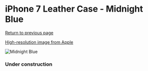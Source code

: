 # iPhone 7 Leather Case - Midnight Blue

[Return to previous page](/iphone_7)

[High-resolution image from Apple](https://store.storeimages.cdn-apple.com/8756/as-images.apple.com/is/MMY32?wid=4500&hei=4500&fmt=png)

<div style="width: 384px"><img src="/everysource/MMY32.png" alt="Midnight Blue"></div>

### Under construction
